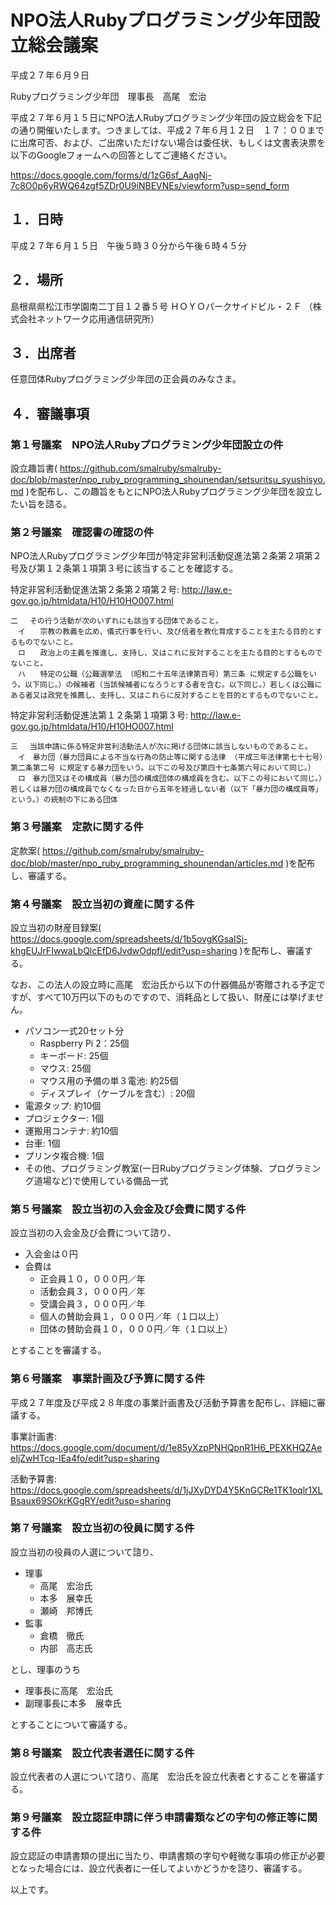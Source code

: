 # NPO法人Rubyプログラミング少年団設立総会議案

平成２７年６月９日

Rubyプログラミング少年団　理事長　高尾　宏治

平成２７年６月１５日にNPO法人Rubyプログラミング少年団の設立総会を下記の通り開催いたします。つきましては、平成２７年６月１２日　１７：００までに出席可否、および、ご出席いただけない場合は委任状、もしくは文書表決票を以下のGoogleフォームへの回答としてご連絡ください。

https://docs.google.com/forms/d/1zG6sf_AagNj-7c8O0p6yRWQ64zgf5ZDr0U9iNBEVNEs/viewform?usp=send_form

## １．日時

平成２７年６月１５日　午後５時３０分から午後６時４５分

## ２．場所

島根県県松江市学園南二丁目１２番５号
ＨＯＹＯパークサイドビル・２Ｆ
（株式会社ネットワーク応用通信研究所）

## ３．出席者

任意団体Rubyプログラミング少年団の正会員のみなさま。

## ４．審議事項

### 第１号議案　NPO法人Rubyプログラミング少年団設立の件

設立趣旨書( https://github.com/smalruby/smalruby-doc/blob/master/npo_ruby_programming_shounendan/setsuritsu_syushisyo.md )を配布し、この趣旨をもとにNPO法人Rubyプログラミング少年団を設立したい旨を諮る。

### 第２号議案　確認書の確認の件

NPO法人Rubyプログラミング少年団が特定非営利活動促進法第２条第２項第２号及び第１２条第１項第３号に該当することを確認する。

特定非営利活動促進法第２条第２項第２号: http://law.e-gov.go.jp/htmldata/H10/H10HO007.html

```Text
二 　その行う活動が次のいずれにも該当する団体であること。
　イ　　宗教の教義を広め、儀式行事を行い、及び信者を教化育成することを主たる目的とするものでないこと。
　ロ　　政治上の主義を推進し、支持し、又はこれに反対することを主たる目的とするものでないこと。
　ハ　　特定の公職（公職選挙法 （昭和二十五年法律第百号）第三条 に規定する公職をいう。以下同じ。）の候補者（当該候補者になろうとする者を含む。以下同じ。）若しくは公職にある者又は政党を推薦し、支持し、又はこれらに反対することを目的とするものでないこと。
```

特定非営利活動促進法第１２条第１項第３号: http://law.e-gov.go.jp/htmldata/H10/H10HO007.html

```Text
三 　当該申請に係る特定非営利活動法人が次に掲げる団体に該当しないものであること。
　イ　暴力団（暴力団員による不当な行為の防止等に関する法律 （平成三年法律第七十七号）第二条第二号 に規定する暴力団をいう。以下この号及び第四十七条第六号において同じ。）
　ロ　暴力団又はその構成員（暴力団の構成団体の構成員を含む。以下この号において同じ。）若しくは暴力団の構成員でなくなった日から五年を経過しない者（以下「暴力団の構成員等」という。）の統制の下にある団体
```

### 第３号議案　定款に関する件

定款案( https://github.com/smalruby/smalruby-doc/blob/master/npo_ruby_programming_shounendan/articles.md )を配布し、審議する。

### 第４号議案　設立当初の資産に関する件

設立当初の財産目録案( https://docs.google.com/spreadsheets/d/1b5ovgKGsaISj-khgEUJrFIwwaLbQlcEfD6JvdwOdpfI/edit?usp=sharing )を配布し、審議する。

なお、この法人の設立時に高尾　宏治氏から以下の什器備品が寄贈される予定ですが、すべて10万円以下のものですので、消耗品として扱い、財産には挙げません。

 * パソコン一式20セット分
   * Raspberry Pi 2：25個
   * キーボード: 25個
   * マウス: 25個
   * マウス用の予備の単３電池: 約25個
   * ディスプレイ（ケーブルを含む）: 20個
 * 電源タップ: 約10個
 * プロジェクター: 1個
 * 運搬用コンテナ: 約10個
 * 台車: 1個
 * プリンタ複合機: 1個
 * その他、プログラミング教室(一日Rubyプログラミング体験、プログラミング道場など)で使用している備品一式

### 第５号議案　設立当初の入会金及び会費に関する件

設立当初の入会金及び会費について諮り、

 * 入会金は０円
 * 会費は
   * 正会員１０，０００円／年
   * 活動会員３，０００円／年
   * 受講会員３，０００円／年
   * 個人の賛助会員１，０００円／年（１口以上）
   * 団体の賛助会員１０，０００円／年（１口以上）

とすることを審議する。

### 第６号議案　事業計画及び予算に関する件

平成２７年度及び平成２８年度の事業計画書及び活動予算書を配布し、詳細に審議する。

事業計画書: https://docs.google.com/document/d/1e85yXzpPNHQpnR1H6_PEXKHQZAeeIjZwHTcq-IEa4fo/edit?usp=sharing

活動予算書: https://docs.google.com/spreadsheets/d/1jJXyDYD4Y5KnGCRe1TK1oqlr1XLBsaux69SOkrKGgRY/edit?usp=sharing

### 第７号議案　設立当初の役員に関する件

設立当初の役員の人選について諮り、

 * 理事
   * 高尾　宏治氏
   * 本多　展幸氏
   * 瀬崎　邦博氏
 * 監事
   * 倉橋　徹氏
   * 内部　高志氏

とし、理事のうち

 * 理事長に高尾　宏治氏
 * 副理事長に本多　展幸氏

とすることについて審議する。

### 第８号議案　設立代表者選任に関する件

設立代表者の人選について諮り、高尾　宏治氏を設立代表者とすることを審議する。

### 第９号議案　設立認証申請に伴う申請書類などの字句の修正等に関する件

設立認証の申請書類の提出に当たり、申請書類の字句や軽微な事項の修正が必要となった場合には、設立代表者に一任してよいかどうかを諮り、審議する。

以上です。
